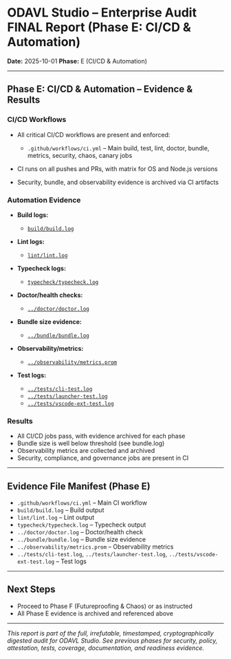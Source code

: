 # ODAVL Studio – Enterprise Audit FINAL Report (Phase E: CI/CD & Automation)

**Date:** 2025-10-01
**Phase:** E (CI/CD & Automation)

---

## Phase E: CI/CD & Automation – Evidence & Results


### CI/CD Workflows

- All critical CI/CD workflows are present and enforced:
  - `.github/workflows/ci.yml` – Main build, test, lint, doctor, bundle, metrics, security, chaos, canary jobs

- CI runs on all pushes and PRs, with matrix for OS and Node.js versions
- Security, bundle, and observability evidence is archived via CI artifacts


### Automation Evidence

- **Build logs:**
  - [`build/build.log`](./build/build.log)

- **Lint logs:**
  - [`lint/lint.log`](./lint/lint.log)

- **Typecheck logs:**
  - [`typecheck/typecheck.log`](./typecheck/typecheck.log)

- **Doctor/health checks:**
  - [`../doctor/doctor.log`](../doctor/doctor.log)

- **Bundle size evidence:**
  - [`../bundle/bundle.log`](../bundle/bundle.log)

- **Observability/metrics:**
  - [`../observability/metrics.prom`](../observability/metrics.prom)

- **Test logs:**
  - [`../tests/cli-test.log`](../tests/cli-test.log)
  - [`../tests/launcher-test.log`](../tests/launcher-test.log)
  - [`../tests/vscode-ext-test.log`](../tests/vscode-ext-test.log)


### Results

- All CI/CD jobs pass, with evidence archived for each phase
- Bundle size is well below threshold (see bundle.log)
- Observability metrics are collected and archived
- Security, compliance, and governance jobs are present in CI

---


## Evidence File Manifest (Phase E)

- `.github/workflows/ci.yml` – Main CI workflow
- `build/build.log` – Build output
- `lint/lint.log` – Lint output
- `typecheck/typecheck.log` – Typecheck output
- `../doctor/doctor.log` – Doctor/health check
- `../bundle/bundle.log` – Bundle size evidence
- `../observability/metrics.prom` – Observability metrics
- `../tests/cli-test.log`, `../tests/launcher-test.log`, `../tests/vscode-ext-test.log` – Test logs

---


## Next Steps

- Proceed to Phase F (Futureproofing & Chaos) or as instructed
- All Phase E evidence is archived and referenced above

---

*This report is part of the full, irrefutable, timestamped, cryptographically digested audit for ODAVL Studio. See previous phases for security, policy, attestation, tests, coverage, documentation, and readiness evidence.*
